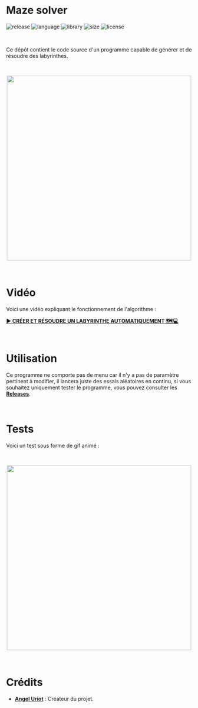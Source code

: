 # Maze solver

![release](https://img.shields.io/badge/release-v2.0-blueviolet)
![language](https://img.shields.io/badge/language-C%2B%2B-0052cf)
![library](https://img.shields.io/badge/library-SFML-00cf2c)
![size](https://img.shields.io/badge/size-32%20Mo-f12222)
![license](https://img.shields.io/badge/license-CC--0-0bb9ec)

<br/>

Ce dépôt contient le code source d'un programme capable de générer et de résoudre des labyrinthes.

<br/>

<p align="center">
	<img src="https://i.imgur.com/VApqhMC.png" width="500">
</p>

<br/>

# Vidéo

Voici une vidéo expliquant le fonctionnement de l'algorithme :

[**► CRÉER ET RÉSOUDRE UN LABYRINTHE AUTOMATIQUEMENT 🗺️💻**](https://www.youtube.com/watch?v=K7vaT8bZRuk)

<br/>

# Utilisation

Ce programme ne comporte pas de menu car il n'y a pas de paramètre pertinent à modifier, il lancera juste des essais aléatoires en continu, si vous souhaitez uniquement tester le programme, vous pouvez consulter les [**Releases**](https://github.com/angeluriot/Maze_solver/releases).

<br/>

# Tests

Voici un test sous forme de gif animé :

<br/>

<p align="center">
	<img src="https://i.imgur.com/898ieW2.gif" width="500">
</p>

<br/>

# Crédits

* [**Angel Uriot**](https://github.com/angeluriot) : Créateur du projet.
